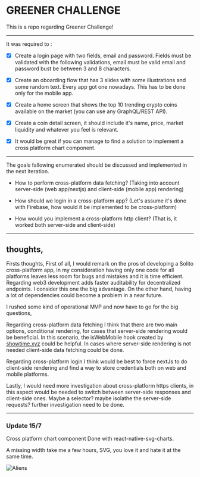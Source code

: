 # GREENER CHALLENGE

This is a repo regarding Greener Challenge!

---

It was required to :

- [x] Create a login page with two fields, email and password. Fields must be validated with the following validations, email must be valid email and password bust be between 3 and 8 characters.

- [x] Create an oboarding flow that has 3 slides with some illustrations and some random text. Every app got one nowadays. This has to be done only for the mobile app.
- [x] Create a home screen that shows the top 10 trending crypto coins available on the market (you can use any GraphQL/REST API).

- [x] Create a coin detail screen, it should include it's name, price, market liquidity and whatever you feel is relevant.

- [x] It would be great if you can manage to find a solution to implement a cross platform chart component.

---

The goals fallowing enumerated should be discussed and implemented in the next iteration.

- How to perform cross-platform data fetching? (Taking into account server-side (web app/nextjs) and client-side (mobile app) rendering)

- How should we login in a cross-platform app? (Let's assume it's done with Firebase, how would it be implemented to be cross-platform)

- How would you implement a cross-platform http client? (That is, it worked both server-side and client-side)

---

## thoughts,

Firsts thoughts,
First of all, I would remark on the pros of developing a Solito cross-platform app, in my consideration having only one code for all platforms leaves less room for bugs and mistakes and it is time efficient.
Regarding web3 development adds faster auditability for decentralized endpoints. I consider this one the big advantage.
On the other hand, having a lot of dependencies could become a problem in a near future.

I rushed some kind of operational MVP and now have to go for the big questions,

Regarding cross-platform data fetching I think that there are two main options, conditional rendering, for cases that server-side rendering would be beneficial. In this scenario, the isWebMobile hook created by [showtime.xyz](https://github.com/showtime-xyz/showtime-frontend/blob/staging/packages/app/hooks/use-is-mobile-web.ts) could be helpful. In cases where server-side rendering is not needed client-side data fetching could be done.

Regarding cross-platform login I think would be best to force nextJs to do client-side rendering and find a way to store credentials both on web and mobile platforms.

Lastly, I would need more investigation about cross-platform https clients, in this aspect would be needed to switch between server-side responses and client-side ones. Maybe a selector? maybe isolathe the server-side requests? further investigation need to be done.

---

### Update 15/7

Cross platform chart component Done with react-native-svg-charts.

A missing width take me a few hours, SVG, you love it and hate it at the same time.

![Aliens](https://media.giphy.com/media/BBkKEBJkmFbTG/giphy.gif)
